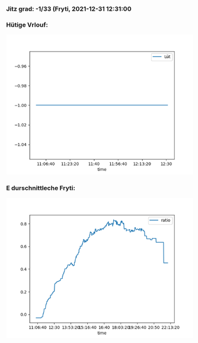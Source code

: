 ### Jitz grad: -1/33 (Fryti, 2021-12-31 12:31:00

### Hütige Vrlouf:
![Graph](Today.png)

### E durschnittleche Fryti:
![Graph](Fryti.png)